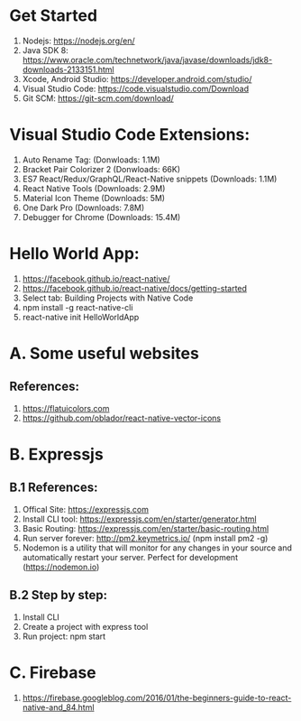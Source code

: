 # Get Started
1. Nodejs: https://nodejs.org/en/
2. Java SDK 8: https://www.oracle.com/technetwork/java/javase/downloads/jdk8-downloads-2133151.html 
3. Xcode, Android Studio: https://developer.android.com/studio/
4. Visual Studio Code: https://code.visualstudio.com/Download
5. Git SCM: https://git-scm.com/download/

# Visual Studio Code Extensions:
1. Auto Rename Tag: (Donwloads: 1.1M)
2. Bracket Pair Colorizer 2 (Donwloads: 66K)
3. ES7 React/Redux/GraphQL/React-Native snippets (Downloads: 1.1M)
4. React Native Tools (Downloads: 2.9M)
5. Material Icon Theme (Downloads: 5M)
6. One Dark Pro (Downloads: 7.8M)
7. Debugger for Chrome (Downloads: 15.4M)

# Hello World App:
1. https://facebook.github.io/react-native/
2. https://facebook.github.io/react-native/docs/getting-started
3. Select tab: Building Projects with Native Code
4. npm install -g react-native-cli
5. react-native init HelloWorldApp

# A. Some useful websites
## References:
1. https://flatuicolors.com
2. https://github.com/oblador/react-native-vector-icons

# B. Expressjs
## B.1 References:
1. Offical Site: https://expressjs.com
2. Install CLI tool: https://expressjs.com/en/starter/generator.html
3. Basic Routing: https://expressjs.com/en/starter/basic-routing.html
4. Run server forever: http://pm2.keymetrics.io/ (npm install pm2 -g)
5. Nodemon is a utility that will monitor for any changes in your source and automatically restart your server. Perfect for development (https://nodemon.io)
## B.2 Step by step:
1. Install CLI
2. Create a project with express tool
3. Run project: npm start 

# C. Firebase
1. https://firebase.googleblog.com/2016/01/the-beginners-guide-to-react-native-and_84.html
